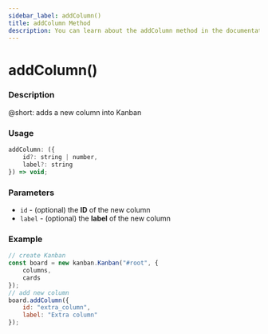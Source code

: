 ```yaml
---
sidebar_label: addColumn()
title: addColumn Method
description: You can learn about the addColumn method in the documentation of the DHTMLX JavaScript Kanban library. Browse developer guides and API reference, try out code examples and live demos, and download a free 30-day evaluation version of DHTMLX Kanban.
---
```


# addColumn()

### Description

@short: adds a new column into Kanban

### Usage

~~~jsx {}
addColumn: ({
	id?: string | number,
	label?: string
}) => void;
~~~

### Parameters

- `id` - (optional) the **ID** of the new column
- `label` - (optional) the **label** of the new column

### Example

~~~jsx {7-10}
// create Kanban
const board = new kanban.Kanban("#root", {
	columns,
	cards
});
// add new column
board.addColumn({
	id: "extra_column",
	label: "Extra column"
});
~~~
